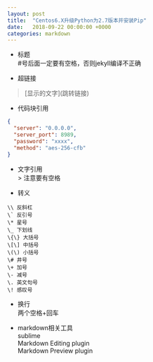 ```yaml
---
layout: post
title:  "Centos6.X升级Python为2.7版本并安装Pip"
date:   2018-09-22 00:00:00 +0000
categories: markdown
---
```

 - 标题  
\#号后面一定要有空格，否则jekyll编译不正确

 - 超链接  
 > \[显示的文字\]\(跳转链接\)

 - 代码块引用

```json
{
  "server": "0.0.0.0",
  "server_port": 8989,
  "password": "xxxx",
  "method": "aes-256-cfb"
}
```


 - 文字引用  
 \> 注意要有空格

 - 转义
```
\\ 反斜杠
\` 反引号
\* 星号
\_ 下划线
\{\} 大括号
\[\] 中括号
\(\) 小括号
\# 井号
\+ 加号
\- 减号
\. 英文句号
\! 感叹号
```

 - 换行  
 两个空格+回车

 - markdown相关工具  
 sublime  
 Markdown Editing plugin  
 Markdown Preview plugin  